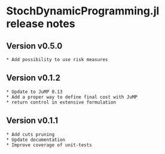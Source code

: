 # StochDynamicProgramming.jl release notes

## Version v0.5.0
    * Add possibility to use risk measures

## Version v0.1.2

    * Update to JuMP 0.13
    * Add a proper way to define final cost with JuMP
    * return control in extensive formulation

## Version v0.1.1

    * Add cuts pruning
    * Update documentation
    * Improve coverage of unit-tests

